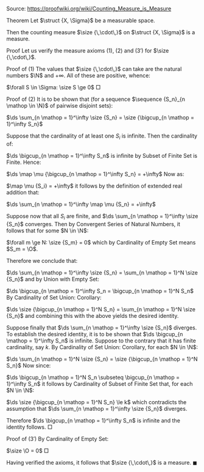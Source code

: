 # 

Source: https://proofwiki.org/wiki/Counting_Measure_is_Measure



Theorem
Let $\struct {X, \Sigma}$ be a measurable space.

Then the counting measure $\size {\,\cdot\,}$ on $\struct {X, \Sigma}$ is a measure.


Proof
Let us verify the measure axioms $(1)$, $(2)$ and $(3')$ for $\size {\,\cdot\,}$.


Proof of $(1)$
The values that $\size {\,\cdot\,}$ can take are the natural numbers $\N$ and $+\infty$.
All of these are positive, whence:

$\forall S \in \Sigma: \size S \ge 0$
$\Box$


Proof of $(2)$
It is to be shown that (for a sequence $\sequence {S_n}_{n \mathop \in \N}$ of pairwise disjoint sets):

$\ds \sum_{n \mathop = 1}^\infty \size {S_n} = \size {\bigcup_{n \mathop = 1}^\infty S_n}$

Suppose that the cardinality of at least one $S_i$ is infinite.
Then the cardinality of:

$\ds \bigcup_{n \mathop = 1}^\infty S_n$
is infinite by Subset of Finite Set is Finite.
Hence:

$\ds \map \mu {\bigcup_{n \mathop = 1}^\infty S_n} = +\infty$
Now as:

$\map \mu {S_i} = +\infty$
it follows by the definition of extended real addition that:

$\ds \sum_{n \mathop = 1}^\infty \map \mu {S_n} = +\infty$

Suppose now that all $S_i$ are finite, and $\ds \sum_{n \mathop = 1}^\infty \size {S_n}$ converges.
Then by Convergent Series of Natural Numbers, it follows that for some $N \in \N$:

$\forall m \ge N: \size {S_m} = 0$
which by Cardinality of Empty Set means $S_m = \O$.

Therefore we conclude that:

$\ds \sum_{n \mathop = 1}^\infty \size {S_n} = \sum_{n \mathop = 1}^N \size {S_n}$
and by Union with Empty Set:

$\ds \bigcup_{n \mathop = 1}^\infty S_n = \bigcup_{n \mathop = 1}^N S_n$
By Cardinality of Set Union: Corollary:

$\ds \size {\bigcup_{n \mathop = 1}^N S_n} = \sum_{n \mathop = 1}^N \size {S_n}$
and combining this with the above yields the desired identity.

Suppose finally that $\ds \sum_{n \mathop = 1}^\infty \size {S_n}$ diverges.
To establish the desired identity, it is to be shown that $\ds \bigcup_{n \mathop = 1}^\infty S_n$ is infinite.
Suppose to the contrary that it has finite cardinality, say $k$.
By Cardinality of Set Union: Corollary, for each $N \in \N$:

$\ds \sum_{n \mathop = 1}^N \size {S_n} = \size {\bigcup_{n \mathop = 1}^N S_n}$
Now since:

$\ds \bigcup_{n \mathop = 1}^N S_n \subseteq \bigcup_{n \mathop = 1}^\infty S_n$
it follows by Cardinality of Subset of Finite Set that, for each $N \in \N$:

$\ds \size {\bigcup_{n \mathop = 1}^N S_n} \le k$
which contradicts the assumption that $\ds \sum_{n \mathop = 1}^\infty \size {S_n}$ diverges.

Therefore $\ds \bigcup_{n \mathop = 1}^\infty S_n$ is infinite and the identity follows.
$\Box$


Proof of $(3')$
By Cardinality of Empty Set:

$\size \O = 0$
$\Box$

Having verified the axioms, it follows that $\size {\,\cdot\,}$ is a measure.
$\blacksquare$





